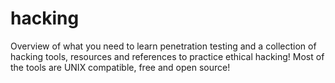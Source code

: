 # hacking
Overview of what you need to learn penetration testing and a collection of hacking tools, resources and references to practice ethical hacking! Most of the tools are UNIX compatible, free and open source!
